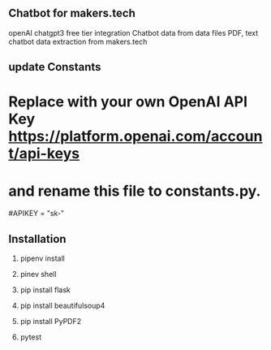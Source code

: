 ## Chatbot for makers.tech

openAI chatgpt3 free tier integration
Chatbot data from data files PDF, text
chatbot data extraction from makers.tech


## update Constants
# Replace with your own OpenAI API Key https://platform.openai.com/account/api-keys
# and rename this file to constants.py.
#APIKEY =  "sk-<your key here>"




## Installation

1. pipenv install

2. pinev shell

3. pip install flask

4. pip install beautifulsoup4

5. pip install PyPDF2

6. pytest